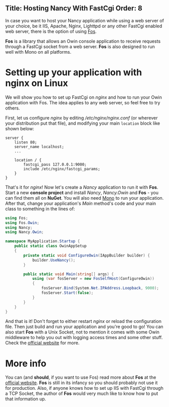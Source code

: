 Title: Hosting Nancy With FastCgi
Order: 8
---

In case you want to host your Nancy application while using a web server of your choice, be it IIS, Apache, Nginx, Lighttpd or any other FastCgi enabled web server, there is the option of using [Fos](http://github.com/mzabani/Fos).

**Fos** is a library that allows an Owin console application to receive requests through a FastCgi socket from a web server. **Fos** is also designed to run well with Mono on all platforms.

# Setting up your application with nginx on Linux

We will show you how to set up FastCgi on *nginx* and how to run your Owin application with Fos. The idea applies to any web server, so feel free to try others.

First, let us configure *nginx* by editing */etc/nginx/nginx.conf* (or wherever your distribution put that file), and modifying your main `location` block like shown below:

```
server {
    listen 80;
    server_name localhost;
    ...
    
    location / {
        fastcgi_pass 127.0.0.1:9000;
        include /etc/nginx/fastcgi_params;
    }
}
```

That's it for *nginx*! Now let's create a *Nancy* application to run it with **Fos**. Start a new **console project** and install *Nancy*, *Nancy.Owin* and **Fos** - you can find them all on **NuGet**. You will also need [Mono](http://www.mono-project.com) to run your application. After that, change your application's *Main* method's code and your main class to something in the lines of:

```c#
using Fos;
using Fos.Owin;
using Nancy;
using Nancy.Owin;

namespace MyApplication.Startup {
    public static class OwinAppSetup
    {
        private static void ConfigureOwin(IAppBuilder builder) {
            builder.UseNancy();
        }

        public static void Main(string[] args) {
            using (var fosServer = new FosSelfHost(ConfigureOwin))
            {
                fosServer.Bind(System.Net.IPAddress.Loopback, 9000);
                fosServer.Start(false);
            }
        }
    }
}
```

And that is it! Don't forget to either restart *nginx* or reload the configuration file. Then just build and run your application and you're good to go!
You can also start **Fos** with a Unix Socket, not to mention it comes with some Owin middleware to help you out with logging access times and some other stuff. Check the [official website](http://github.com/mzabani/Fos) for more.

# More info

You can (and **should**, if you want to use Fos) read more about **Fos** at the [official website](http://github.com/mzabani/Fos). **Fos** is still in its infancy so you should probably not use it for production.
Also, if anyone knows how to set up IIS with FastCgi through a TCP Socket, the author of **Fos** would very much like to know how to put that information up.